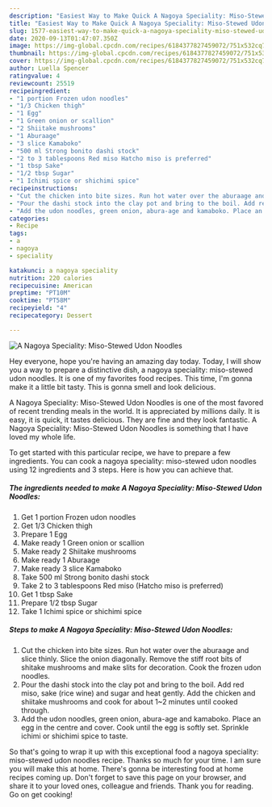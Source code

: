 ```yaml
---
description: "Easiest Way to Make Quick A Nagoya Speciality: Miso-Stewed Udon Noodles"
title: "Easiest Way to Make Quick A Nagoya Speciality: Miso-Stewed Udon Noodles"
slug: 1577-easiest-way-to-make-quick-a-nagoya-speciality-miso-stewed-udon-noodles
date: 2020-09-13T01:47:07.350Z
image: https://img-global.cpcdn.com/recipes/6184377827459072/751x532cq70/a-nagoya-speciality-miso-stewed-udon-noodles-recipe-main-photo.jpg
thumbnail: https://img-global.cpcdn.com/recipes/6184377827459072/751x532cq70/a-nagoya-speciality-miso-stewed-udon-noodles-recipe-main-photo.jpg
cover: https://img-global.cpcdn.com/recipes/6184377827459072/751x532cq70/a-nagoya-speciality-miso-stewed-udon-noodles-recipe-main-photo.jpg
author: Luella Spencer
ratingvalue: 4
reviewcount: 25519
recipeingredient:
- "1 portion Frozen udon noodles"
- "1/3 Chicken thigh"
- "1 Egg"
- "1 Green onion or scallion"
- "2 Shiitake mushrooms"
- "1 Aburaage"
- "3 slice Kamaboko"
- "500 ml Strong bonito dashi stock"
- "2 to 3 tablespoons Red miso Hatcho miso is preferred"
- "1 tbsp Sake"
- "1/2 tbsp Sugar"
- "1 Ichimi spice or shichimi spice"
recipeinstructions:
- "Cut the chicken into bite sizes. Run hot water over the aburaage and slice thinly. Slice the onion diagonally. Remove the stiff root bits of shitake mushrooms and make slits for decoration. Cook the frozen udon noodles."
- "Pour the dashi stock into the clay pot and bring to the boil. Add red miso, sake (rice wine) and sugar and heat gently. Add the chicken and shiitake mushrooms and cook for about 1~2 minutes until cooked through."
- "Add the udon noodles, green onion, abura-age and kamaboko. Place an egg in the centre and cover. Cook until the egg is softly set. Sprinkle ichimi or shichimi spice to taste."
categories:
- Recipe
tags:
- a
- nagoya
- speciality

katakunci: a nagoya speciality 
nutrition: 220 calories
recipecuisine: American
preptime: "PT10M"
cooktime: "PT58M"
recipeyield: "4"
recipecategory: Dessert

---
```



![A Nagoya Speciality: Miso-Stewed Udon Noodles](https://img-global.cpcdn.com/recipes/6184377827459072/751x532cq70/a-nagoya-speciality-miso-stewed-udon-noodles-recipe-main-photo.jpg)

Hey everyone, hope you're having an amazing day today. Today, I will show you a way to prepare a distinctive dish, a nagoya speciality: miso-stewed udon noodles. It is one of my favorites food recipes. This time, I'm gonna make it a little bit tasty. This is gonna smell and look delicious.



A Nagoya Speciality: Miso-Stewed Udon Noodles is one of the most favored of recent trending meals in the world. It is appreciated by millions daily. It is easy, it is quick, it tastes delicious. They are fine and they look fantastic. A Nagoya Speciality: Miso-Stewed Udon Noodles is something that I have loved my whole life.


To get started with this particular recipe, we have to prepare a few ingredients. You can cook a nagoya speciality: miso-stewed udon noodles using 12 ingredients and 3 steps. Here is how you can achieve that.

<!--inarticleads1-->

##### The ingredients needed to make A Nagoya Speciality: Miso-Stewed Udon Noodles:

1. Get 1 portion Frozen udon noodles
1. Get 1/3 Chicken thigh
1. Prepare 1 Egg
1. Make ready 1 Green onion or scallion
1. Make ready 2 Shiitake mushrooms
1. Make ready 1 Aburaage
1. Make ready 3 slice Kamaboko
1. Take 500 ml Strong bonito dashi stock
1. Take 2 to 3 tablespoons Red miso (Hatcho miso is preferred)
1. Get 1 tbsp Sake
1. Prepare 1/2 tbsp Sugar
1. Take 1 Ichimi spice or shichimi spice




<!--inarticleads2-->

##### Steps to make A Nagoya Speciality: Miso-Stewed Udon Noodles:

1. Cut the chicken into bite sizes. Run hot water over the aburaage and slice thinly. Slice the onion diagonally. Remove the stiff root bits of shitake mushrooms and make slits for decoration. Cook the frozen udon noodles.
1. Pour the dashi stock into the clay pot and bring to the boil. Add red miso, sake (rice wine) and sugar and heat gently. Add the chicken and shiitake mushrooms and cook for about 1~2 minutes until cooked through.
1. Add the udon noodles, green onion, abura-age and kamaboko. Place an egg in the centre and cover. Cook until the egg is softly set. Sprinkle ichimi or shichimi spice to taste.




So that's going to wrap it up with this exceptional food a nagoya speciality: miso-stewed udon noodles recipe. Thanks so much for your time. I am sure you will make this at home. There's gonna be interesting food at home recipes coming up. Don't forget to save this page on your browser, and share it to your loved ones, colleague and friends. Thank you for reading. Go on get cooking!
